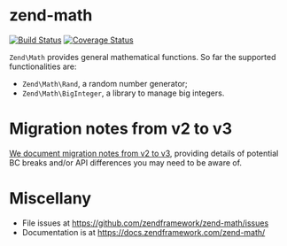 # zend-math

[![Build Status](https://secure.travis-ci.org/zendframework/zend-math.svg?branch=master)](https://secure.travis-ci.org/zendframework/zend-math)
[![Coverage Status](https://coveralls.io/repos/github/zendframework/zend-math/badge.svg?branch=master)](https://coveralls.io/github/zendframework/zend-math?branch=master)

`Zend\Math` provides general mathematical functions. So far the supported
functionalities are:

- `Zend\Math\Rand`, a random number generator;
- `Zend\Math\BigInteger`, a library to manage big integers.

# Migration notes from v2 to v3

[We document migration notes from v2 to v3](https://docs.zendframework.com/zend-math/migration/),
providing details of potential BC breaks and/or API differences
you may need to be aware of.

# Miscellany

- File issues at https://github.com/zendframework/zend-math/issues
- Documentation is at https://docs.zendframework.com/zend-math/

